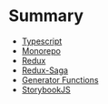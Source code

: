 # Summary

- [Typescript](./1_Typescript.md)
- [Monorepo](./2_Monorepo.md)
- [Redux](./3_redux.md)
- [Redux-Saga](./4_Redux-saga.md)
- [Generator Functions](./5_Generator_functions.md)
- [StorybookJS](./6_Storybook.md)

<!-- to initialize mdbook : -->
<!-- mdbook init -->

<!-- to start dev server on windows -->
<!-- mdbook serve --open -->